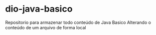 # dio-java-basico
Repositorio para armazenar todo conteúdo de Java Basico
Alterando o conteúdo de um arquivo de forma local
